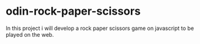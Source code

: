 # odin-rock-paper-scissors
In this project i will develop a rock paper scissors game on javascript to be played on the web.
